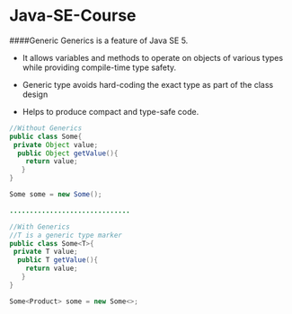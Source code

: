 # Java-SE-Course

####Generic
Generics is a feature of Java SE 5.
 - It allows variables and methods to operate on objects of various types while providing compile-time type safety.

 - Generic type avoids hard-coding the exact type as part of the class design
 - Helps to produce compact and type-safe code.
 
```java
//Without Generics
public class Some{
 private Object value;
  public Object getValue(){
    return value;
   }
}

Some some = new Some();

..............................

//With Generics
//T is a generic type marker
public class Some<T>{
 private T value;
  public T getValue(){
    return value;
   }
}

Some<Product> some = new Some<>;

```